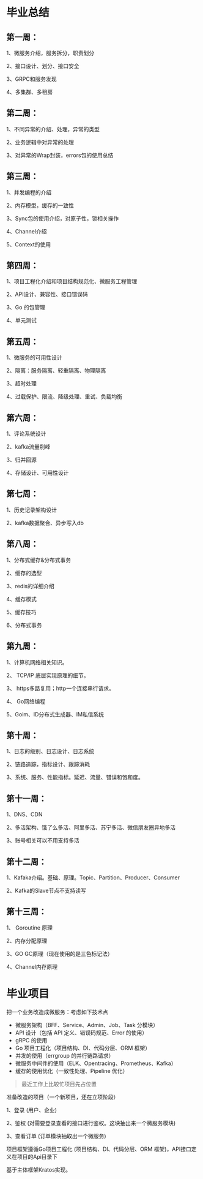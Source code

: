 # 毕业总结

## 第一周：

1、微服务介绍，服务拆分，职责划分

2、接口设计、划分、接口安全

3、GRPC和服务发现

4、多集群、多租房

## 第二周：

1、不同异常的介绍、处理，异常的类型

2、业务逻辑中对异常的处理

3、对异常的Wrap封装，errors包的使用总结

## 第三周：

1、并发编程的介绍

2、内存模型，缓存的一致性

3、Sync包的使用介绍，对原子性，锁相关操作

4、Channel介绍

5、Context的使用

## 第四周：

1、项目工程化介绍和项目结构规范化、微服务工程管理

2、API设计、兼容性、接口错误码

3、Go 的包管理

4、单元测试

## 第五周：

1、微服务的可用性设计

2、隔离：服务隔离、轻重隔离、物理隔离

3、超时处理

4、过载保护、限流、降级处理、重试、负载均衡

## 第六周：

1、评论系统设计

2、kafka流量削峰

3、归并回源

4、存储设计、可用性设计

## 第七周：

1、历史记录架构设计

2、kafka数据聚合、异步写入db

## 第八周：

1、分布式缓存&分布式事务

2、缓存的选型

3、redis的详细介绍

4、缓存模式

5、缓存技巧

6、分布式事务

## 第九周：

1、计算机网络相关知识。

2、 TCP/IP 底层实现原理的细节。

3、 https多路复用；http一个连接串行请求。

4、 Go网络编程

5、Goim、ID分布式生成器、IM私信系统

## 第十周：

1、日志的级别、日志设计、日志系统

2、链路追踪，指标设计、跟踪消耗

3、系统、服务、性能指标。延迟、流量、错误和饱和度。

## 第十一周：

1、DNS、CDN

2、多活架构、饿了么多活、阿里多活、苏宁多活、微信朋友圈异地多活

3、账号相关可以不用支持多活



## 第十二周：

1、Kafaka介绍。基础、原理。Topic、Partition、Producer、Consumer

2、Kafka的Slave节点不支持读写

## 第十三周：

1、 Goroutine 原理

2、内存分配原理

3、GO GC原理（现在使用的是三色标记法）

4、Channel内存原理

# 毕业项目



把一个业务改造成微服务：考虑如下技术点

- 微服务架构（BFF、Service、Admin、Job、Task 分模块）
- API 设计（包括 API 定义、错误码规范、Error 的使用）
- gRPC 的使用
- Go 项目工程化（项目结构、DI、代码分层、ORM 框架）
- 并发的使用（errgroup 的并行链路请求）
- 微服务中间件的使用（ELK、Opentracing、Prometheus、Kafka）
- 缓存的使用优化（一致性处理、Pipeline 优化）

> 最近工作上比较忙项目先占位置

准备改造的项目（一个新项目，还在立项阶段）

1、登录 (用户、企业)

2、鉴权 (对需要登录查看的接口进行鉴权。这块抽出来一个微服务模块)

3、查看订单 (订单模块抽取出一个微服务)

项目框架遵循Go项目工程化 (项目结构、DI、代码分层、ORM 框架)，API接口定义在项目的Api目录下

基于主体框架Kratos实现。

